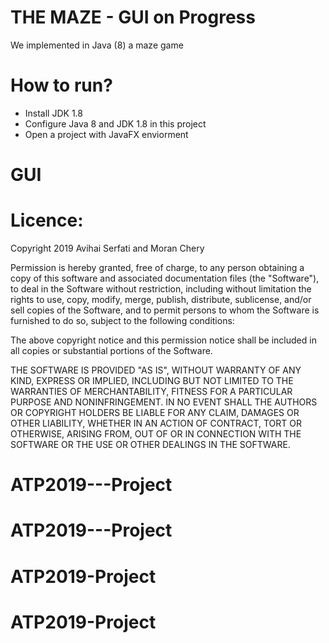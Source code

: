 # THE MAZE - GUI on Progress 
We implemented in Java (8) a maze game

# How to run?

* Install JDK 1.8
* Configure Java 8 and JDK 1.8 in this project
* Open a project with JavaFX enviorment


# GUI



Licence:
=============

Copyright 2019 Avihai Serfati and Moran Chery

Permission is hereby granted, free of charge, to any person obtaining a copy of this software and associated documentation files (the "Software"), to deal in the Software without restriction, including without limitation the rights to use, copy, modify, merge, publish, distribute, sublicense, and/or sell copies of the Software, and to permit persons to whom the Software is furnished to do so, subject to the following conditions:

The above copyright notice and this permission notice shall be included in all copies or substantial portions of the Software.

THE SOFTWARE IS PROVIDED "AS IS", WITHOUT WARRANTY OF ANY KIND, EXPRESS OR IMPLIED, INCLUDING BUT NOT LIMITED TO THE WARRANTIES OF MERCHANTABILITY, FITNESS FOR A PARTICULAR PURPOSE AND NONINFRINGEMENT. IN NO EVENT SHALL THE AUTHORS OR COPYRIGHT HOLDERS BE LIABLE FOR ANY CLAIM, DAMAGES OR OTHER LIABILITY, WHETHER IN AN ACTION OF CONTRACT, TORT OR OTHERWISE, ARISING FROM, OUT OF OR IN CONNECTION WITH THE SOFTWARE OR THE USE OR OTHER DEALINGS IN THE SOFTWARE.
# ATP2019---Project
# ATP2019---Project
# ATP2019-Project
# ATP2019-Project
